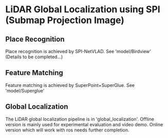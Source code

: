 # LiDAR Global Localization using SPI (Submap Projection Image)

## Place Recognition

Place recognition is achieved by SPI-NetVLAD. See 'model/Birdview' (Details to be completed...) 

## Feature Matching

Feature matching is achieved by SuperPoint+SuperGlue. See 'model/Superglue'

## Global Localization

The LiDAR global localization pipeline is in 'global_localization'. Offline version is mainly used for experimental evaluation and video demo. Online version which will work with ros needs further completion.




